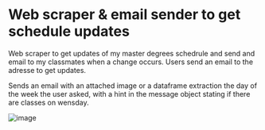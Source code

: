 # Web scraper & email sender to get schedule updates

Web scraper to get updates of my master degrees schedrule and send and email to my classmates when a change occurs.
Users send an email to the adresse to get updates.

Sends an email with an attached image or a dataframe extraction the day of the week the user asked, with a hint in the message object stating if there are classes on wensday.

![image](https://github.com/ArmelVidali/scraper_owncloud_geomatique/assets/84096571/b83115d6-7011-4974-be31-c21b1d53b4b4)
